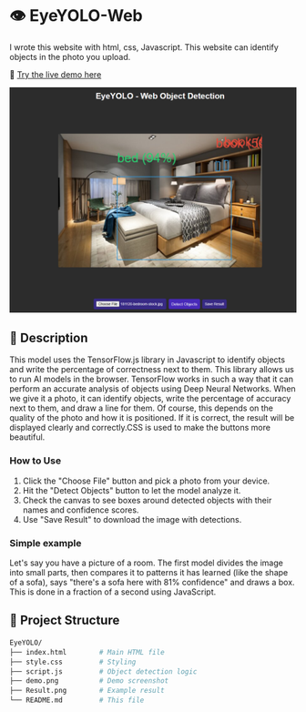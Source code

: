# 👁️ EyeYOLO-Web
I wrote this website with html, css, Javascript. This website can identify objects in the photo you upload.

🔗 [Try the live demo here](https://eye-yolo-web-jtdp.vercel.app)

<img src="demo.png" alt="EyeYOLO Demo" width="600"/>

## 📄 Description
This model uses the TensorFlow.js library in Javascript to identify objects and write the percentage of correctness next to them. This library allows us to run AI models in the browser. TensorFlow works in such a way that it can perform an accurate analysis of objects using Deep Neural Networks. When we give it a photo, it can identify objects, write the percentage of accuracy next to them, and draw a line for them. Of course, this depends on the quality of the photo and how it is positioned. If it is correct, the result will be displayed clearly and correctly.CSS is used to make the buttons more beautiful.

###  How to Use
1. Click the "Choose File" button and pick a photo from your device.
2. Hit the "Detect Objects" button to let the model analyze it.
3. Check the canvas to see boxes around detected objects with their names and confidence scores.
4. Use "Save Result" to download the image with detections.



### Simple example
Let's say you have a picture of a room. The first model divides the image into small parts, then compares it to patterns it has learned (like the shape of a sofa), says "there's a sofa here with 81% confidence" and draws a box. This is done in a fraction of a second using JavaScript.


## 📁 Project Structure

```bash
EyeYOLO/
├── index.html        # Main HTML file
├── style.css         # Styling
├── script.js         # Object detection logic
├── demo.png          # Demo screenshot
├── Result.png        # Example result
└── README.md         # This file

